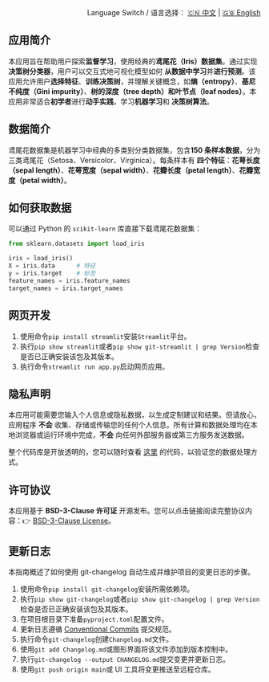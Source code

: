 <p align="right">
  Language Switch / 语言选择：
  <a href="./README.zh-CN.md">🇨🇳 中文</a> | <a href="./README.md">🇬🇧 English</a>
</p>

**应用简介**
---
本应用旨在帮助用户探索**监督学习**，使用经典的**鸢尾花（Iris）数据集**。通过实现**决策树分类器**，用户可以交互式地可视化模型如何
**从数据中学习**并**进行预测**。该应用允许用户**选择特征**、**训练决策树**，并理解关键概念，如**熵（entropy）**、**基尼不纯度（Gini
impurity）**、**树的深度（tree depth）**和**叶节点（leaf nodes）**。本应用非常适合**初学者**进行**动手实践**，学习**机器学习**和
**决策树算法**。

**数据简介**
---
鸢尾花数据集是机器学习中经典的多类别分类数据集，包含**150 条样本数据**，分为三类鸢尾花（Setosa、Versicolor、Virginica）。每条样本有
**四个特征**：**花萼长度（sepal length）**、**花萼宽度（sepal width）**、**花瓣长度（petal length）**、**花瓣宽度（petal width）**。

**如何获取数据**
---
可以通过 Python 的 `scikit-learn` 库直接下载鸢尾花数据集：

``` python
from sklearn.datasets import load_iris

iris = load_iris()
X = iris.data      # 特征
y = iris.target    # 标签
feature_names = iris.feature_names
target_names = iris.target_names
```

**网页开发**
---

1. 使用命令`pip install streamlit`安装`Streamlit`平台。
2. 执行`pip show streamlit`或者`pip show git-streamlit | grep Version`检查是否已正确安装该包及其版本。
3. 执行命令`streamlit run app.py`启动网页应用。

**隐私声明**
---
本应用可能需要您输入个人信息或隐私数据，以生成定制建议和结果。但请放心，应用程序 **不会**
收集、存储或传输您的任何个人信息。所有计算和数据处理均在本地浏览器或运行环境中完成，**不会** 向任何外部服务器或第三方服务发送数据。

整个代码库是开放透明的，您可以随时查看 [这里](./) 的代码，以验证您的数据处理方式。

**许可协议**
---
本应用基于 **BSD-3-Clause 许可证** 开源发布。您可以点击链接阅读完整协议内容：👉 [BSD-3-Clause License](./LICENSE)。

**更新日志**
---
本指南概述了如何使用 git-changelog 自动生成并维护项目的变更日志的步骤。

1. 使用命令`pip install git-changelog`安装所需依赖项。
2. 执行`pip show git-changelog`或者`pip show git-changelog | grep Version`检查是否已正确安装该包及其版本。
3. 在项目根目录下准备`pyproject.toml`配置文件。
4. 更新日志遵循 [Conventional Commits](https://www.conventionalcommits.org/zh-hans/v1.0.0/) 提交规范。
5. 执行命令`git-changelog`创建`Changelog.md`文件。
6. 使用`git add Changelog.md`或图形界面将该文件添加到版本控制中。
7. 执行`git-changelog --output CHANGELOG.md`提交变更并更新日志。
8. 使用`git push origin main`或 UI 工具将变更推送至远程仓库。
